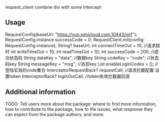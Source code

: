 
request_client combine dio with some intercept
## Usage

RequestConfig(baseUrl: "https://yun.simicloud.com:10443/iot1");
RequestConfig.instance.successCode = 0;
RequestClient.init(config: RequestConfig.instance);
String? baseUrl;
int connectTimeOut = 10; //请求超时
int writeTimeOut = 10;
int readTimeOut = 10;
int successCode = 200; //成功状态码
String dataKey = "data"; //数据key
String codeKey = "code"; //状态码key
String messageKey = "msg"; //消息key
List enableLoginCodes = []; //登陆实效的code集合
InterceptorRequestBack? requestCall; //请求拦截配置 设置token
InterceptorBack? loginOutCall; //token失效拦截器回调


## Additional information

TODO: Tell users more about the package: where to find more information, how to
contribute to the package, how to file issues, what response they can expect
from the package authors, and more.
